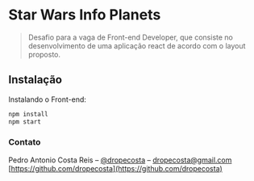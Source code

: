 # Star Wars Info Planets
> Desafio para a vaga de Front-end Developer, que consiste no desenvolvimento de uma aplicação react de acordo com o layout proposto.

## Instalação

Instalando o Front-end:

```sh
npm install
npm start
```

### Contato

Pedro Antonio Costa Reis – [@dropecosta](https://twitter.com/dropecosta) – dropecosta@gmail.com
[https://github.com/dropecosta](https://github.com/dropecosta)
